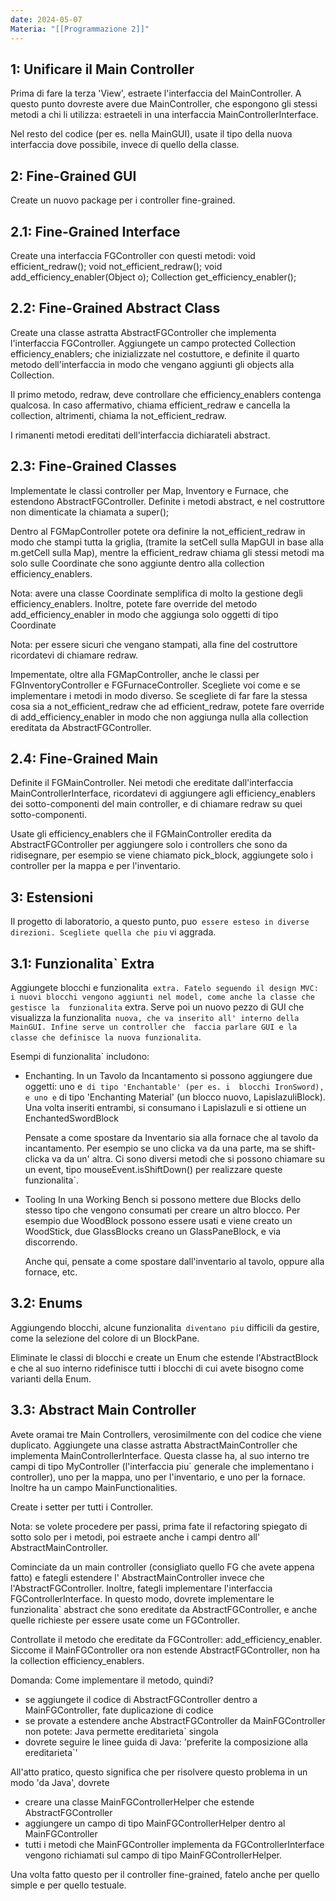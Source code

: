 ```yaml
---
date: 2024-05-07
Materia: "[[Programmazione 2]]"
---
```


1: Unificare il Main Controller
----------------------------------------------------------
Prima di fare la terza 'View', estraete l'interfaccia del
MainController. A questo punto dovreste avere due 
MainController, che espongono gli stessi metodi a chi li
utilizza: estraeteli in una interfaccia 
MainControllerInterface.

Nel resto del codice (per es. nella MainGUI), usate il
tipo della nuova interfaccia dove possibile, invece di 
quello della classe.


2: Fine-Grained GUI
----------------------------------------------------------
Create un nuovo package per i controller fine-grained.

2.1: Fine-Grained Interface
----------------------------------------------------------
Create una interfaccia FGController con questi metodi:
	void efficient_redraw();
    void not_efficient_redraw();
    void add_efficiency_enabler(Object o);
    Collection<Object> get_efficiency_enabler();

2.2: Fine-Grained Abstract Class
----------------------------------------------------------
Create una classe astratta AbstractFGController che 
implementa l'interfaccia FGController. 
Aggiungete un campo 
	protected Collection<Object> efficiency_enablers;
che inizializzate nel costuttore, e definite il quarto
metodo dell'interfaccia in modo che vengano aggiunti gli
objects alla Collection.

Il primo metodo, redraw, deve controllare che 
efficiency_enablers contenga qualcosa. In caso affermativo,
chiama efficient_redraw e cancella la collection,
altrimenti, chiama la not_efficient_redraw.

I rimanenti metodi ereditati dell'interfaccia dichiarateli 
abstract.

2.3: Fine-Grained Classes
----------------------------------------------------------
Implementate le classi controller per Map, Inventory e 
Furnace, che estendono AbstractFGController.
Definite i metodi abstract, e nel costruttore non 
dimenticate la chiamata a super();

Dentro al FGMapController potete ora definire la 
not_efficient_redraw in modo che stampi tutta la griglia,
(tramite la setCell sulla MapGUI in base alla m.getCell 
sulla Map), mentre la efficient_redraw chiama gli stessi
metodi ma solo sulle Coordinate che sono aggiunte dentro 
alla collection efficiency_enablers.

Nota: avere una classe Coordinate semplifica di molto
	la gestione degli efficiency_enablers. 
	Inoltre, potete fare override del metodo 
	add_efficiency_enabler in modo che aggiunga solo 
	oggetti di tipo Coordinate

Nota: per essere sicuri che vengano stampati, alla fine
	del costruttore ricordatevi di chiamare redraw.

Impementate, oltre alla FGMapController, anche le classi
per FGInventoryController e FGFurnaceController.
Scegliete voi come e se implementare i metodi in modo
diverso.
Se scegliete di far fare la stessa cosa sia a 
not_efficient_redraw che ad efficient_redraw, potete
fare override di add_efficiency_enabler in modo che non
aggiunga nulla alla collection ereditata da 
AbstractFGController.

2.4: Fine-Grained Main
----------------------------------------------------------
Definite il FGMainController. Nei metodi che ereditate
dall'interfaccia MainControllerInterface, ricordatevi di
aggiungere agli efficiency_enablers dei sotto-componenti
del main controller, e di chiamare redraw su quei 
sotto-componenti.

Usate gli efficiency_enablers che il FGMainController 
eredita da AbstractFGController per aggiungere solo i
controllers che sono da ridisegnare, per esempio se 
viene chiamato pick_block, aggiungete solo i controller
per la mappa e per l'inventario.


3: Estensioni
----------------------------------------------------------
Il progetto di laboratorio, a questo punto, puo` essere
esteso in diverse direzioni. Scegliete quella che piu` vi
aggrada.

3.1: Funzionalita` Extra
----------------------------------------------------------
Aggiungete blocchi e funzionalita` extra.
Fatelo seguendo il design MVC: i nuovi blocchi vengono
aggiunti nel model, come anche la classe che gestisce la 
funzionalita` extra. Serve poi un nuovo pezzo di GUI che
visualizza la funzionalita` nuova, che va inserito all'
interno della MainGUI. Infine serve un controller che 
faccia parlare GUI e la classe che definisce la nuova
funzionalita`.

Esempi di funzionalita` includono:
- Enchanting.
	In un Tavolo da Incantamento si possono aggiungere due
	oggetti: uno e` di tipo 'Enchantable' (per es. i 
	blocchi IronSword), e uno e` di tipo 'Enchanting 
	Material' (un blocco nuovo, LapislazuliBlock).
	Una volta inseriti entrambi, si consumano i 
	Lapislazuli e si ottiene un EnchantedSwordBlock

	Pensate a come spostare da Inventario sia alla fornace
	che al tavolo da incantamento. Per esempio se uno
	clicka va da una parte, ma se shift-clicka va da un'
	altra. Ci sono diversi metodi che si possono 
	chiamare su un event, tipo mouseEvent.isShiftDown()
	per realizzare queste funzionalita`.

- Tooling
	In una Working Bench si possono mettere due Blocks 
	dello stesso tipo che vengono consumati per creare un
	altro blocco. Per esempio due WoodBlock possono essere
	usati e viene creato un WoodStick, due GlassBlocks 
	creano un GlassPaneBlock, e via discorrendo.

	Anche qui, pensate a come spostare dall'inventario al
	tavolo, oppure alla fornace, etc.

3.2: Enums
----------------------------------------------------------
Aggiungendo blocchi, alcune funzionalita` diventano piu`
difficili da gestire, come la selezione del colore di un
BlockPane.

Eliminate le classi di blocchi e create un Enum che estende
l'AbstractBlock e che al suo interno ridefinisce tutti i
blocchi di cui avete bisogno come varianti della Enum.

3.3: Abstract Main Controller
----------------------------------------------------------
Avete oramai tre Main Controllers, verosimilmente con del
codice che viene duplicato. 
Aggiungete una classe astratta AbstractMainController
che implementa MainControllerInterface.
Questa classe ha, al suo interno tre campi di tipo
MyController (l'interfaccia piu` generale che implementano
i controller), uno per la mappa, uno per l'inventario, e 
uno per la fornace.
Inoltre ha un campo MainFunctionalities.

Create i setter per tutti i Controller.

Nota: se volete procedere per passi, prima fate il 
	refactoring spiegato di sotto solo per i metodi, poi 
	estraete anche i campi dentro all'
	AbstractMainController.

Cominciate da un main controller (consigliato quello FG 
che avete appena fatto) e fategli estendere l'
AbstractMainController invece che l'AbstractFGController.
Inoltre, fategli implementare l'interfaccia 
FGControllerInterface. 
In questo modo, dovrete implementare le funzionalita` 
abstract che sono ereditate da AbstractFGController, e
anche quelle richieste per essere usate come un 
FGController.

Controllate il metodo che ereditate da FGController:
add_efficiency_enabler. Siccome il MainFGController ora 
non estende AbstractFGController, non ha la collection
efficiency_enablers.

Domanda: Come implementare il metodo, quindi?
 - se aggiungete il codice di AbstractFGController dentro a
 	MainFGController, fate duplicazione di codice
 - se provate a estendere anche AbstractFGController da 
 	MainFGController non potete: Java permette 
 	ereditarieta` singola
 - dovrete seguire le linee guida di Java: 
 	'preferite la composizione alla ereditarieta`'

All'atto pratico, questo significa che per risolvere questo
problema in un modo 'da Java', dovrete
- creare una classe MainFGControllerHelper che estende
	AbstractFGController
- aggiungere un campo di tipo MainFGControllerHelper dentro
	al MainFGController
- tutti i metodi che MainFGController implementa da 
	FGControllerInterface vengono richiamati sul campo di
	tipo MainFGControllerHelper.

Una volta fatto questo per il controller fine-grained, 
fatelo anche per quello simple e per quello testuale.